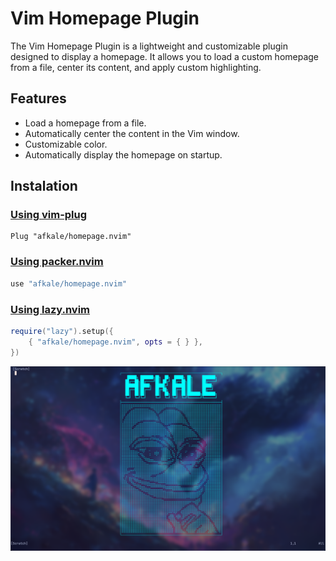 # Vim Homepage Plugin
The Vim Homepage Plugin is a lightweight and customizable plugin designed to display a homepage. It allows you to load a custom homepage from a file, center its content, and apply custom highlighting.

## Features
- Load a homepage from a file.
- Automatically center the content in the Vim window.
- Customizable color.
- Automatically display the homepage on startup.

## Instalation
### [Using vim-plug](https://github.com/junegunn/vim-plug)
```vim
Plug "afkale/homepage.nvim"
```

### [Using packer.nvim](https://github.com/wbthomason/packer.nvim)
```lua
use "afkale/homepage.nvim"
```

### [Using lazy.nvim](https://github.com/folke/lazy.nvim)
```lua
require("lazy").setup({
    { "afkale/homepage.nvim", opts = { } },
})
```
![image](./homepage.png)
